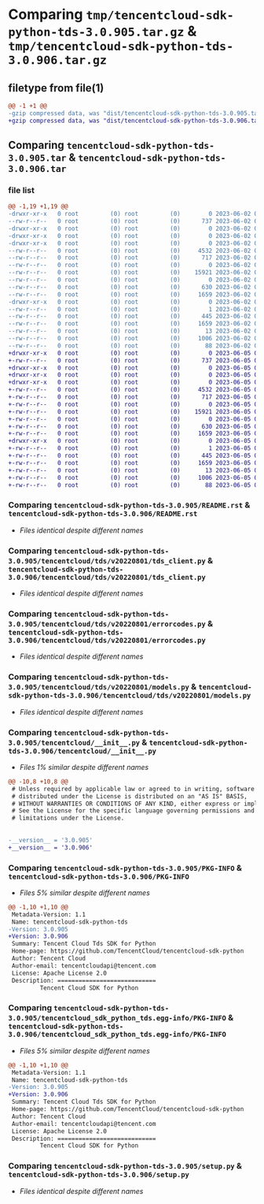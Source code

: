 # Comparing `tmp/tencentcloud-sdk-python-tds-3.0.905.tar.gz` & `tmp/tencentcloud-sdk-python-tds-3.0.906.tar.gz`

## filetype from file(1)

```diff
@@ -1 +1 @@
-gzip compressed data, was "dist/tencentcloud-sdk-python-tds-3.0.905.tar", last modified: Fri Jun  2 00:40:50 2023, max compression
+gzip compressed data, was "dist/tencentcloud-sdk-python-tds-3.0.906.tar", last modified: Mon Jun  5 00:43:47 2023, max compression
```

## Comparing `tencentcloud-sdk-python-tds-3.0.905.tar` & `tencentcloud-sdk-python-tds-3.0.906.tar`

### file list

```diff
@@ -1,19 +1,19 @@
-drwxr-xr-x   0 root         (0) root         (0)        0 2023-06-02 00:40:50.000000 tencentcloud-sdk-python-tds-3.0.905/
--rw-r--r--   0 root         (0) root         (0)      737 2023-06-02 00:40:49.000000 tencentcloud-sdk-python-tds-3.0.905/README.rst
-drwxr-xr-x   0 root         (0) root         (0)        0 2023-06-02 00:40:50.000000 tencentcloud-sdk-python-tds-3.0.905/tencentcloud/
-drwxr-xr-x   0 root         (0) root         (0)        0 2023-06-02 00:40:50.000000 tencentcloud-sdk-python-tds-3.0.905/tencentcloud/tds/
-drwxr-xr-x   0 root         (0) root         (0)        0 2023-06-02 00:40:50.000000 tencentcloud-sdk-python-tds-3.0.905/tencentcloud/tds/v20220801/
--rw-r--r--   0 root         (0) root         (0)     4532 2023-06-02 00:40:49.000000 tencentcloud-sdk-python-tds-3.0.905/tencentcloud/tds/v20220801/tds_client.py
--rw-r--r--   0 root         (0) root         (0)      717 2023-06-02 00:40:49.000000 tencentcloud-sdk-python-tds-3.0.905/tencentcloud/tds/v20220801/errorcodes.py
--rw-r--r--   0 root         (0) root         (0)        0 2023-06-02 00:40:49.000000 tencentcloud-sdk-python-tds-3.0.905/tencentcloud/tds/v20220801/__init__.py
--rw-r--r--   0 root         (0) root         (0)    15921 2023-06-02 00:40:49.000000 tencentcloud-sdk-python-tds-3.0.905/tencentcloud/tds/v20220801/models.py
--rw-r--r--   0 root         (0) root         (0)        0 2023-06-02 00:40:49.000000 tencentcloud-sdk-python-tds-3.0.905/tencentcloud/tds/__init__.py
--rw-r--r--   0 root         (0) root         (0)      630 2023-06-02 00:40:49.000000 tencentcloud-sdk-python-tds-3.0.905/tencentcloud/__init__.py
--rw-r--r--   0 root         (0) root         (0)     1659 2023-06-02 00:40:50.000000 tencentcloud-sdk-python-tds-3.0.905/PKG-INFO
-drwxr-xr-x   0 root         (0) root         (0)        0 2023-06-02 00:40:50.000000 tencentcloud-sdk-python-tds-3.0.905/tencentcloud_sdk_python_tds.egg-info/
--rw-r--r--   0 root         (0) root         (0)        1 2023-06-02 00:40:50.000000 tencentcloud-sdk-python-tds-3.0.905/tencentcloud_sdk_python_tds.egg-info/dependency_links.txt
--rw-r--r--   0 root         (0) root         (0)      445 2023-06-02 00:40:50.000000 tencentcloud-sdk-python-tds-3.0.905/tencentcloud_sdk_python_tds.egg-info/SOURCES.txt
--rw-r--r--   0 root         (0) root         (0)     1659 2023-06-02 00:40:50.000000 tencentcloud-sdk-python-tds-3.0.905/tencentcloud_sdk_python_tds.egg-info/PKG-INFO
--rw-r--r--   0 root         (0) root         (0)       13 2023-06-02 00:40:50.000000 tencentcloud-sdk-python-tds-3.0.905/tencentcloud_sdk_python_tds.egg-info/top_level.txt
--rw-r--r--   0 root         (0) root         (0)     1006 2023-06-02 00:40:49.000000 tencentcloud-sdk-python-tds-3.0.905/setup.py
--rw-r--r--   0 root         (0) root         (0)       88 2023-06-02 00:40:50.000000 tencentcloud-sdk-python-tds-3.0.905/setup.cfg
+drwxr-xr-x   0 root         (0) root         (0)        0 2023-06-05 00:43:47.000000 tencentcloud-sdk-python-tds-3.0.906/
+-rw-r--r--   0 root         (0) root         (0)      737 2023-06-05 00:43:47.000000 tencentcloud-sdk-python-tds-3.0.906/README.rst
+drwxr-xr-x   0 root         (0) root         (0)        0 2023-06-05 00:43:47.000000 tencentcloud-sdk-python-tds-3.0.906/tencentcloud/
+drwxr-xr-x   0 root         (0) root         (0)        0 2023-06-05 00:43:47.000000 tencentcloud-sdk-python-tds-3.0.906/tencentcloud/tds/
+drwxr-xr-x   0 root         (0) root         (0)        0 2023-06-05 00:43:47.000000 tencentcloud-sdk-python-tds-3.0.906/tencentcloud/tds/v20220801/
+-rw-r--r--   0 root         (0) root         (0)     4532 2023-06-05 00:43:47.000000 tencentcloud-sdk-python-tds-3.0.906/tencentcloud/tds/v20220801/tds_client.py
+-rw-r--r--   0 root         (0) root         (0)      717 2023-06-05 00:43:47.000000 tencentcloud-sdk-python-tds-3.0.906/tencentcloud/tds/v20220801/errorcodes.py
+-rw-r--r--   0 root         (0) root         (0)        0 2023-06-05 00:43:47.000000 tencentcloud-sdk-python-tds-3.0.906/tencentcloud/tds/v20220801/__init__.py
+-rw-r--r--   0 root         (0) root         (0)    15921 2023-06-05 00:43:47.000000 tencentcloud-sdk-python-tds-3.0.906/tencentcloud/tds/v20220801/models.py
+-rw-r--r--   0 root         (0) root         (0)        0 2023-06-05 00:43:47.000000 tencentcloud-sdk-python-tds-3.0.906/tencentcloud/tds/__init__.py
+-rw-r--r--   0 root         (0) root         (0)      630 2023-06-05 00:43:47.000000 tencentcloud-sdk-python-tds-3.0.906/tencentcloud/__init__.py
+-rw-r--r--   0 root         (0) root         (0)     1659 2023-06-05 00:43:47.000000 tencentcloud-sdk-python-tds-3.0.906/PKG-INFO
+drwxr-xr-x   0 root         (0) root         (0)        0 2023-06-05 00:43:47.000000 tencentcloud-sdk-python-tds-3.0.906/tencentcloud_sdk_python_tds.egg-info/
+-rw-r--r--   0 root         (0) root         (0)        1 2023-06-05 00:43:47.000000 tencentcloud-sdk-python-tds-3.0.906/tencentcloud_sdk_python_tds.egg-info/dependency_links.txt
+-rw-r--r--   0 root         (0) root         (0)      445 2023-06-05 00:43:47.000000 tencentcloud-sdk-python-tds-3.0.906/tencentcloud_sdk_python_tds.egg-info/SOURCES.txt
+-rw-r--r--   0 root         (0) root         (0)     1659 2023-06-05 00:43:47.000000 tencentcloud-sdk-python-tds-3.0.906/tencentcloud_sdk_python_tds.egg-info/PKG-INFO
+-rw-r--r--   0 root         (0) root         (0)       13 2023-06-05 00:43:47.000000 tencentcloud-sdk-python-tds-3.0.906/tencentcloud_sdk_python_tds.egg-info/top_level.txt
+-rw-r--r--   0 root         (0) root         (0)     1006 2023-06-05 00:43:47.000000 tencentcloud-sdk-python-tds-3.0.906/setup.py
+-rw-r--r--   0 root         (0) root         (0)       88 2023-06-05 00:43:47.000000 tencentcloud-sdk-python-tds-3.0.906/setup.cfg
```

### Comparing `tencentcloud-sdk-python-tds-3.0.905/README.rst` & `tencentcloud-sdk-python-tds-3.0.906/README.rst`

 * *Files identical despite different names*

### Comparing `tencentcloud-sdk-python-tds-3.0.905/tencentcloud/tds/v20220801/tds_client.py` & `tencentcloud-sdk-python-tds-3.0.906/tencentcloud/tds/v20220801/tds_client.py`

 * *Files identical despite different names*

### Comparing `tencentcloud-sdk-python-tds-3.0.905/tencentcloud/tds/v20220801/errorcodes.py` & `tencentcloud-sdk-python-tds-3.0.906/tencentcloud/tds/v20220801/errorcodes.py`

 * *Files identical despite different names*

### Comparing `tencentcloud-sdk-python-tds-3.0.905/tencentcloud/tds/v20220801/models.py` & `tencentcloud-sdk-python-tds-3.0.906/tencentcloud/tds/v20220801/models.py`

 * *Files identical despite different names*

### Comparing `tencentcloud-sdk-python-tds-3.0.905/tencentcloud/__init__.py` & `tencentcloud-sdk-python-tds-3.0.906/tencentcloud/__init__.py`

 * *Files 1% similar despite different names*

```diff
@@ -10,8 +10,8 @@
 # Unless required by applicable law or agreed to in writing, software
 # distributed under the License is distributed on an "AS IS" BASIS,
 # WITHOUT WARRANTIES OR CONDITIONS OF ANY KIND, either express or implied.
 # See the License for the specific language governing permissions and
 # limitations under the License.
 
 
-__version__ = '3.0.905'
+__version__ = '3.0.906'
```

### Comparing `tencentcloud-sdk-python-tds-3.0.905/PKG-INFO` & `tencentcloud-sdk-python-tds-3.0.906/PKG-INFO`

 * *Files 5% similar despite different names*

```diff
@@ -1,10 +1,10 @@
 Metadata-Version: 1.1
 Name: tencentcloud-sdk-python-tds
-Version: 3.0.905
+Version: 3.0.906
 Summary: Tencent Cloud Tds SDK for Python
 Home-page: https://github.com/TencentCloud/tencentcloud-sdk-python
 Author: Tencent Cloud
 Author-email: tencentcloudapi@tencent.com
 License: Apache License 2.0
 Description: ============================
         Tencent Cloud SDK for Python
```

### Comparing `tencentcloud-sdk-python-tds-3.0.905/tencentcloud_sdk_python_tds.egg-info/PKG-INFO` & `tencentcloud-sdk-python-tds-3.0.906/tencentcloud_sdk_python_tds.egg-info/PKG-INFO`

 * *Files 5% similar despite different names*

```diff
@@ -1,10 +1,10 @@
 Metadata-Version: 1.1
 Name: tencentcloud-sdk-python-tds
-Version: 3.0.905
+Version: 3.0.906
 Summary: Tencent Cloud Tds SDK for Python
 Home-page: https://github.com/TencentCloud/tencentcloud-sdk-python
 Author: Tencent Cloud
 Author-email: tencentcloudapi@tencent.com
 License: Apache License 2.0
 Description: ============================
         Tencent Cloud SDK for Python
```

### Comparing `tencentcloud-sdk-python-tds-3.0.905/setup.py` & `tencentcloud-sdk-python-tds-3.0.906/setup.py`

 * *Files identical despite different names*

